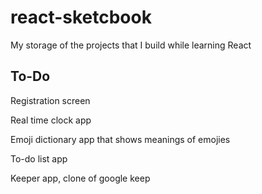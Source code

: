 # react-sketcbook
My storage of the projects that I build while learning React
<h2> To-Do </h2>
<p> Registration screen </p>
<p> Real time clock app </p>
<p> Emoji dictionary app that shows meanings of emojies </p>
<p> To-do list app </p>
<p> Keeper app, clone of google keep </p>

